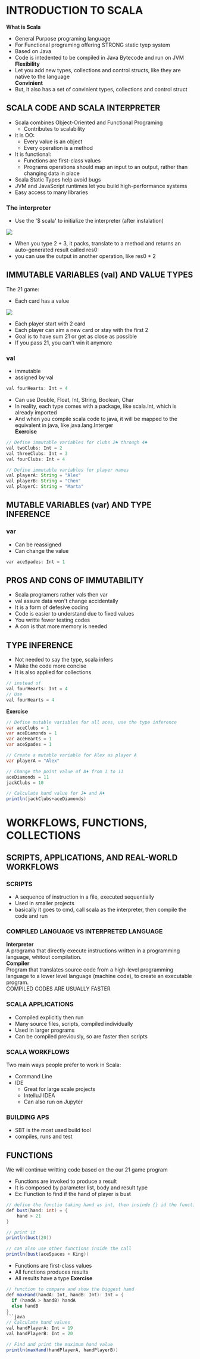 # INTRODUCTION TO SCALA
**What is Scala**
* General Purpose programing language
* For Functional programing offering STRONG static tyep system
* Based on Java 
* Code is intedented to be compiled in Java Bytecode and run on JVM  
**Flexibility**
* Let you add new types, collections and control structs, like they are native to the language  
**Convinient**
* But, it also has a set of convinient types, collections and control struct

## SCALA CODE AND SCALA INTERPRETER
* Scala combines Object-Oriented and Functional Programing
    * Contributes to scalability
* it is OO:
    * Every value is an object
    * Every operation is a method
* It is functional:
    * Functions are first-class values
    * Programs operations should map an input to an output, rather than changing data in place
* Scala Static Types help avoid bugs
* JVM and JavaScript runtimes let you build high-performance systems
* Easy access to many libraries

### The interpreter
* Use the '$ scala' to initialize the interpreter (after instalation)

<img src="https://github.com/cassiobolba/Data-Engineering/blob/master/src/img/17%20-%20Introduction%20to%20Scala/Scala_Interpreter.jpg"/> 

* When you type 2 + 3, it packs, translate to a method and returns an auto-generated result called res0:
* you can use the output in another operation, like res0 * 2

## IMMUTABLE VARIABLES (val) AND VALUE TYPES
The 21 game:  
* Each card has a value
<img src="https://github.com/cassiobolba/Data-Engineering/blob/master/src/img/17%20-%20Introduction%20to%20Scala/21_game_points.jpg"/>   

* Each player start with 2 card
* Each player can aim a new card or stay with the first 2 
* Goal is to have sum 21 or get as close as possible
* If you pass 21, you can't win it anymore

### **val**
* immutable
* assigned by val  
```java
val fourHearts: Int = 4
```
* Can use Double, Float, Int, String, Boolean, Char
* In reality, each type comes with a package, like scala.Int, which is already imported
* And when you compile scala code to java, it will be mapped to the equivalent in java, like java.lang.Interger  
**Exercise**
```java
// Define immutable variables for clubs 2♣ through 4♣
val twoClubs: Int = 2
val threeClubs: Int = 3
val fourClubs: Int = 4

// Define immutable variables for player names
val playerA: String = "Alex"
val playerB: String = "Chen"
val playerC: String = "Marta"
```

## MUTABLE VARIABLES (var) AND TYPE INFERENCE
### **var**  
* Can be reassigned
* Can change the value
```py
var aceSpades: Int = 1
```
## PROS AND CONS OF IMMUTABILITY
* Scala programers rather vals then var
* val assure data won't change accidentally
* It is a form of defesive coding
* Code is easier to understand due to fixed values
* You writte fewer testing codes
* A con is that more memory is needed

## TYPE INFERENCE
* Not needed to say the type, scala infers
* Make the code more concise
* It is also applied for collections
```java
// instead of 
val fourHearts: Int = 4
// Use
val fourHearts = 4
```
**Exercise**  
```java
// Define mutable variables for all aces, use the type inference
var aceClubs = 1
var aceDiamonds = 1
var aceHearts = 1
var aceSpades = 1

// Create a mutable variable for Alex as player A
var playerA = "Alex"

// Change the point value of A♦ from 1 to 11
aceDiamonds = 11
jackClubs = 10

// Calculate hand value for J♣ and A♦
println(jackClubs+aceDiamonds)
```

# WORKFLOWS, FUNCTIONS, COLLECTIONS
## SCRIPTS, APPLICATIONS, AND REAL-WORLD WORKFLOWS
### SCRIPTS  
* A sequence of instruction in a file, executed sequentially  
* Used in smaller projects
* basically it goes to cmd, call scala as the interpreter, then compile the code and run

### COMPILED LANGUAGE VS INTERPRETED LANGUAGE
**Interpreter**  
A programa that directly execute instructions written in a programming language, whitout compilation.  
**Compiler**  
Program that translates source code from a high-level programming language to a lower level language (machine code), to create an executable program.  
COMPILED CODES ARE USUALLY FASTER

### SCALA APPLICATIONS
* Compiled explicitly then run
* Many source files, scripts, compiled individually
* Used in larger programs
* Can be compiled previously, so are faster then scripts

### SCALA WORKFLOWS
Two main ways people prefer to work in Scala:  
* Command Line
* IDE
    * Great for large scale projects
    * IntelluJ IDEA
    * Can also run on Jupyter

### BUILDING APS
* SBT is the most used build tool
* compiles, runs and test

## FUNCTIONS
We will continue writting code based on the our 21 game program
* Functions are invoked to produce a result
* It is composed by parameter list, body and result type
* Ex: Function to find if the hand of player is bust
```java
// define the functio taking hand as int, then insinde {} id the function
def bust(hand: int) = {
    hand > 21
}

// print it
println(bust(20))

// can also use other functions inside the call
println(bust(aceSpaces + King))
```
* Functions are first-class values
* All functions produces results 
* All results have a type
**Exercise**
```java
// function to compare and show the biggest hand
def maxHand(handA: Int, handB: Int): Int = {
  if (handA > handB) handA
  else handB
}
```java
// Calculate hand values
val handPlayerA: Int = 19
val handPlayerB: Int = 20

// Find and print the maximum hand value
println(maxHand(handPlayerA, handPlayerB))
```
